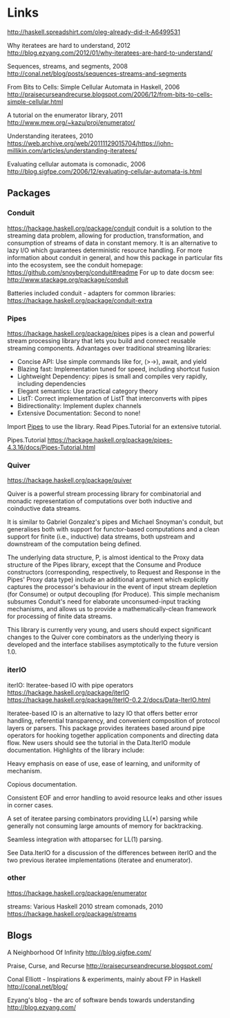 # Links

http://haskell.spreadshirt.com/oleg-already-did-it-A6499531

Why iteratees are hard to understand, 2012
http://blog.ezyang.com/2012/01/why-iteratees-are-hard-to-understand/

Sequences, streams, and segments, 2008
http://conal.net/blog/posts/sequences-streams-and-segments

From Bits to Cells: Simple Cellular Automata in Haskell, 2006
http://praisecurseandrecurse.blogspot.com/2006/12/from-bits-to-cells-simple-cellular.html

A tutorial on the enumerator library, 2011
http://www.mew.org/~kazu/proj/enumerator/

Understanding iteratees, 2010
https://web.archive.org/web/20111129015704/https://john-millikin.com/articles/understanding-iteratees/

Evaluating cellular automata is comonadic, 2006
http://blog.sigfpe.com/2006/12/evaluating-cellular-automata-is.html


## Packages

### Conduit

https://hackage.haskell.org/package/conduit
conduit is a solution to the streaming data problem, allowing for production, transformation, and consumption of streams of data in constant memory. It is an alternative to lazy I/O which guarantees deterministic resource handling.
For more information about conduit in general, and how this package in particular fits into the ecosystem, see the conduit homepage:
https://github.com/snoyberg/conduit#readme
For up to date docsm see: http://www.stackage.org/package/conduit

Batteries included conduit - adapters for common libraries:
https://hackage.haskell.org/package/conduit-extra


### Pipes

https://hackage.haskell.org/package/pipes
pipes is a clean and powerful stream processing library that lets you build and connect reusable streaming components.
Advantages over traditional streaming libraries:
- Concise API: Use simple commands like for, (>->), await, and yield
- Blazing fast: Implementation tuned for speed, including shortcut fusion
- Lightweight Dependency: pipes is small and compiles very rapidly, including dependencies
- Elegant semantics: Use practical category theory
- ListT: Correct implementation of ListT that interconverts with pipes
- Bidirectionality: Implement duplex channels
- Extensive Documentation: Second to none!

Import [Pipes](https://hackage.haskell.org/package/pipes-4.3.16/docs/Pipes.html) to use the library. Read Pipes.Tutorial for an extensive tutorial.

Pipes.Tutorial
https://hackage.haskell.org/package/pipes-4.3.16/docs/Pipes-Tutorial.html


### Quiver

https://hackage.haskell.org/package/quiver

Quiver is a powerful stream processing library for combinatorial and monadic representation of computations over both inductive and coinductive data streams.

It is similar to Gabriel Gonzalez's pipes and Michael Snoyman's conduit, but generalises both with support for functor-based computations and a clean support for finite (i.e., inductive) data streams, both upstream and downstream of the computation being defined.

The underlying data structure, P, is almost identical to the Proxy data structure of the Pipes library, except that the Consume and Produce constructors (corresponding, respectively, to Request and Response in the Pipes' Proxy data type) include an additional argument which explicitly captures the processor's behaviour in the event of input stream depletion (for Consume) or output decoupling (for Produce). This simple mechanism subsumes Conduit's need for elaborate unconsumed-input tracking mechanisms, and allows us to provide a mathematically-clean framework for processing of finite data streams.

This library is currently very young, and users should expect significant changes to the Quiver core combinators as the underlying theory is developed and the interface stabilises asymptotically to the future version 1.0.

### iterIO

iterIO: Iteratee-based IO with pipe operators
https://hackage.haskell.org/package/iterIO
https://hackage.haskell.org/package/iterIO-0.2.2/docs/Data-IterIO.html

Iteratee-based IO is an alternative to lazy IO that offers better error handling, referential transparency, and convenient composition of protocol layers or parsers. This package provides iteratees based around pipe operators for hooking together application components and directing data flow. New users should see the tutorial in the Data.IterIO module documentation. Highlights of the library include:

Heavy emphasis on ease of use, ease of learning, and uniformity of mechanism.

Copious documentation.

Consistent EOF and error handling to avoid resource leaks and other issues in corner cases.

A set of iteratee parsing combinators providing LL(*) parsing while generally not consuming large amounts of memory for backtracking.

Seamless integration with attoparsec for LL(1) parsing.

See Data.IterIO for a discussion of the differences between iterIO and the two previous iteratee implementations (iteratee and enumerator).


### other

https://hackage.haskell.org/package/enumerator

streams: Various Haskell 2010 stream comonads, 2010
https://hackage.haskell.org/package/streams






## Blogs

A Neighborhood Of Infinity
http://blog.sigfpe.com/

Praise, Curse, and Recurse
http://praisecurseandrecurse.blogspot.com/

Conal Elliott - Inspirations & experiments, mainly about FP in Haskell
http://conal.net/blog/

Ezyang's blog - the arc of software bends towards understanding
http://blog.ezyang.com/
